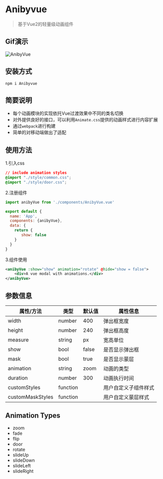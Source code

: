# Anibyvue

> 基于Vue2的轻量级动画组件

## Gif演示
![AnibyVue](./img/anibyvue.gif)

## 安装方式

    npm i Anibyvue

## 简要说明
* 每个动画模块的实现依托Vue过渡效果中不同的类名切换
* 对外提供良好的接口，可以利用```Animate.css```提供的动画样式进行内容扩展
* 通过```webpack```进行构建
* 简单的对移动端做出了适配

## 使用方法
1.引入css
```css
// include animation styles
@import "./style/common.css";
@import "./style/door.css"; 
```

2.注册组件
```javascript
import anibyVue from './components/AnibyVue.vue'

export default {
  name: 'App',
  components: {anibyVue},
  data: {
    return {
       show: false
    }
  }
}
```
3.组件使用
``` xml
<anibyVue :show="show" animation="rotate" @hide="show = false">
    <div>A vue modal with animations.</div>
</anibyVue>
```

## 参数信息
属性/方法|类型|默认值|属性信息
---|---|---|---
width|number|400|弹出框宽度
height|number|240|弹出框高度
measure|string|px|宽高单位
show|bool|false|是否显示弹出框
mask|bool|true|是否显示蒙层
animation|string|zoom|动画的类型
duration|number|300|动画执行时间
customStyles|function||用户自定义子组件样式
customMaskStyles|function||用户自定义蒙层样式

## Animation Types
* zoom
* fade
* flip
* door
* rotate
* slideUp
* slideDown
* slideLeft
* slideRight






